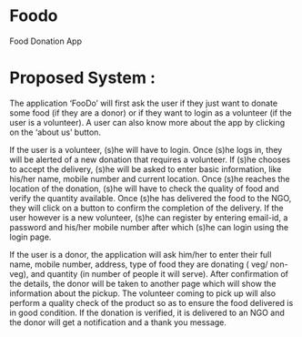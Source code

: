# Foodo
Food Donation App

# Proposed System :

  The application ‘FooDo’ will first ask the user if they just want to donate some food (if they are a donor) or if they want to login as a volunteer (if the user is a volunteer). A user can also know more about the app by clicking on the ‘about us’ button.
  
  If the user is a volunteer, (s)he will have to login. Once (s)he logs in, they will be alerted of a new donation that requires a volunteer. If (s)he chooses to accept the delivery, (s)he will be asked to enter basic information, like his/her name, mobile number and current location. Once (s)he reaches the location of the donation, (s)he will have to check the quality of food and verify the quantity available. Once (s)he has delivered the food to the NGO, they will click on a button to confirm the completion of the delivery. If the user however is a new volunteer, (s)he can register by entering email-id, a password and his/her mobile number after which (s)he can login using the login page.
  
  If the user is a donor, the application will ask him/her to enter their full name, mobile number, address, type of food they are donating ( veg/ non-veg), and quantity (in number of people it will serve). After confirmation of the details, the donor will be taken to another page which will show the information about the pickup. The volunteer coming to pick up will also perform a quality check of the product so as to ensure the food delivered is in good condition. If the donation is verified, it is delivered to an NGO and the donor will get a notification and a thank you message. 
